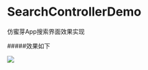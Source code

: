 # SearchControllerDemo
仿蜜芽App搜索界面效果实现


#####效果如下

![](https://github.com/zfx5130/SearchControllerDemo/demo.png)


